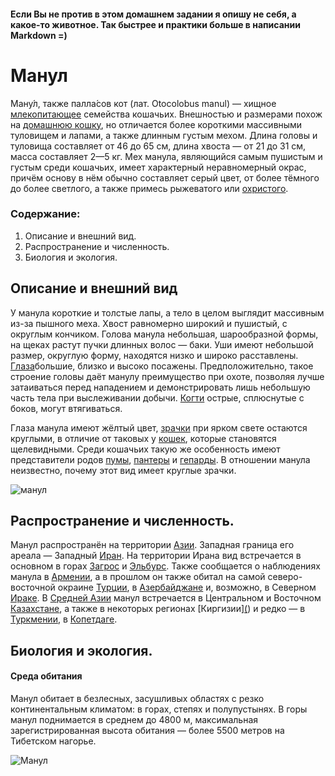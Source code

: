 #### Если Вы не против в этом домашнем задании я опишу не себя, а какое-то животное. Так быстрее и практики больше в написании Markdown =)


# Манул

Ману́л, также палла́сов кот (лат. Otocolobus manul) — хищное [млекопитающее](https://ru.wikipedia.org/wiki/%D0%9C%D0%BB%D0%B5%D0%BA%D0%BE%D0%BF%D0%B8%D1%82%D0%B0%D1%8E%D1%89%D0%B8%D0%B5) семейства кошачьих. Внешностью и размерами похож на [домашнюю кошку](https://ru.wikipedia.org/wiki/%D0%9A%D0%BE%D1%88%D0%BA%D0%B0), но отличается более короткими массивными туловищем и лапами, а также длинным густым мехом. Длина головы и туловища составляет от 46 до 65 см, длина хвоста — от 21 до 31 см, масса составляет 2—5 кг. Мех манула, являющийся самым пушистым и густым среди кошачьих, имеет характерный неравномерный окрас, причём основу в нём обычно составляет серый цвет, от более тёмного до более светлого, а также примесь рыжеватого или [охристого](https://ru.wikipedia.org/wiki/%D0%9E%D1%85%D1%80%D0%B0).

### Содержание:

1. Описание и внешний вид.
2. Распространение и численность.
3. Биология и экология.

## Описание и внешний вид

У манула короткие и толстые лапы, а тело в целом выглядит массивным из-за пышного меха. Хвост равномерно широкий и пушистый, с округлым кончиком. Голова манула небольшая, шарообразной формы, на щеках растут пучки длинных волос — баки. Уши имеют небольшой размер, округлую форму, находятся низко и широко расставлены. [Глаза](https://ru.wikipedia.org/wiki/%D0%93%D0%BB%D0%B0%D0%B7)большие, близко и высоко посажены. Предположительно, такое строение головы даёт манулу преимущество при охоте, позволяя лучше затаиваться перед нападением и демонстрировать лишь небольшую часть тела при выслеживании добычи. [Когти](https://ru.wikipedia.org/wiki/%D0%9A%D0%BE%D0%B3%D0%BE%D1%82%D1%8C) острые, сплюснутые с боков, могут втягиваться.

Глаза манула имеют жёлтый цвет, [зрачки](https://ru.wikipedia.org/wiki/%D0%97%D1%80%D0%B0%D1%87%D0%BE%D0%BA) при ярком свете остаются круглыми, в отличие от таковых у [кошек](https://ru.wikipedia.org/wiki/%D0%9A%D0%BE%D1%88%D0%BA%D0%B8_(%D1%80%D0%BE%D0%B4)), которые становятся щелевидными. Среди кошачьих такую же особенность имеют представители родов [пумы](https://ru.wikipedia.org/wiki/%D0%9F%D1%83%D0%BC%D1%8B), [пантеры](https://ru.wikipedia.org/wiki/%D0%9F%D0%B0%D0%BD%D1%82%D0%B5%D1%80%D1%8B) и [гепарды](https://ru.wikipedia.org/wiki/%D0%93%D0%B5%D0%BF%D0%B0%D1%80%D0%B4%D1%8B). В отношении манула неизвестно, почему этот вид имеет круглые зрачки.

![манул](https://upload.wikimedia.org/wikipedia/commons/f/f4/Chat_de_Pallas_-_M%C3%A9nagerie_du_Jardin_des_Plantes_%28cropped%29.JPG)

## Распространение и численность.

Манул распространён на территории [Азии](https://ru.wikipedia.org/wiki/%D0%90%D0%B7%D0%B8%D1%8F). Западная граница его ареала — Западный [Иран](https://ru.wikipedia.org/wiki/%D0%98%D1%80%D0%B0%D0%BD). На территории Ирана вид встречается в основном в горах [Загрос](https://ru.wikipedia.org/wiki/%D0%97%D0%B0%D0%B3%D1%80%D0%BE%D1%81) и [Эльбурс](https://ru.wikipedia.org/wiki/%D0%AD%D0%BB%D1%8C%D0%B1%D1%83%D1%80%D1%81). Также сообщается о наблюдениях манула в [Армении](https://ru.wikipedia.org/wiki/%D0%90%D1%80%D0%BC%D0%B5%D0%BD%D0%B8%D1%8F), а в прошлом он также обитал на самой северо-восточной окраине [Турции](https://ru.wikipedia.org/wiki/%D0%A2%D1%83%D1%80%D1%86%D0%B8%D1%8F), в [Азербайджане](https://ru.wikipedia.org/wiki/%D0%90%D0%B7%D0%B5%D1%80%D0%B1%D0%B0%D0%B9%D0%B4%D0%B6%D0%B0%D0%BD) и, возможно, в Северном [Ираке](https://ru.wikipedia.org/wiki/%D0%98%D1%80%D0%B0%D0%BA). В [Средней Азии](https://ru.wikipedia.org/wiki/%D0%A1%D1%80%D0%B5%D0%B4%D0%BD%D1%8F%D1%8F_%D0%90%D0%B7%D0%B8%D1%8F) манул встречается в Центральном и Восточном [Казахстане](https://ru.wikipedia.org/wiki/%D0%9A%D0%B0%D0%B7%D0%B0%D1%85%D1%81%D1%82%D0%B0%D0%BD), а также в некоторых регионах [Киргизии][(](https://ru.wikipedia.org/wiki/%D0%9A%D0%B8%D1%80%D0%B3%D0%B8%D0%B7%D0%B8%D1%8F)) и редко — в [Туркмении](https://ru.wikipedia.org/wiki/%D0%A2%D1%83%D1%80%D0%BA%D0%BC%D0%B5%D0%BD%D0%B8%D1%8F), в [Копетдаге](https://ru.wikipedia.org/wiki/%D0%9A%D0%BE%D0%BF%D0%B5%D1%82%D0%B4%D0%B0%D0%B3). 

## Биология и экология.

#### Среда обитания

Манул обитает в безлесных, засушливых областях с резко континентальным климатом: в горах, степях и полупустынях. В горы манул поднимается в среднем до 4800 м, максимальная зарегистрированная высота обитания — более 5500 метров на Тибетском нагорье.

![Манул](https://upload.wikimedia.org/wikipedia/commons/9/92/Manul1a.jpg)

